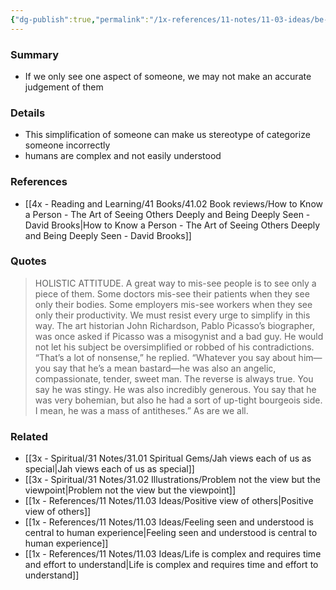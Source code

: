 ```yaml
---
{"dg-publish":true,"permalink":"/1x-references/11-notes/11-03-ideas/be-holistic-in-our-view-of-others/","title":"Be holistic in our view of others","created":"2025-08-08T07:46:27.367+03:00","updated":"2025-08-08T18:04:24.828+03:00"}
---
```



### Summary
- If we only see one aspect of someone, we may not make an accurate judgement of them

### Details
- This simplification of someone can make us stereotype of categorize someone incorrectly
- humans are complex and not easily understood

### References
- [[4x - Reading and Learning/41 Books/41.02 Book reviews/How to Know a Person - The Art of Seeing Others Deeply and Being Deeply Seen - David Brooks\|How to Know a Person - The Art of Seeing Others Deeply and Being Deeply Seen - David Brooks]]

### Quotes
> HOLISTIC ATTITUDE. A great way to mis-see people is to see only a piece of them. Some doctors mis-see their patients when they see only their bodies. Some employers mis-see workers when they see only their productivity. We must resist every urge to simplify in this way. The art historian John Richardson, Pablo Picasso’s biographer, was once asked if Picasso was a misogynist and a bad guy. He would not let his subject be oversimplified or robbed of his contradictions. “That’s a lot of nonsense,” he replied. “Whatever you say about him—you say that he’s a mean bastard—he was also an angelic, compassionate, tender, sweet man. The reverse is always true. You say he was stingy. He was also incredibly generous. You say that he was very bohemian, but also he had a sort of up-tight bourgeois side. I mean, he was a mass of antitheses.” As are we all.

### Related
- [[3x - Spiritual/31 Notes/31.01 Spiritual Gems/Jah views each of us as special\|Jah views each of us as special]]
- [[3x - Spiritual/31 Notes/31.02 Illustrations/Problem not the view but the viewpoint\|Problem not the view but the viewpoint]]
- [[1x - References/11 Notes/11.03 Ideas/Positive view of others\|Positive view of others]]
- [[1x - References/11 Notes/11.03 Ideas/Feeling seen and understood is central to human experience\|Feeling seen and understood is central to human experience]]
- [[1x - References/11 Notes/11.03 Ideas/Life is complex and requires time and effort to understand\|Life is complex and requires time and effort to understand]]